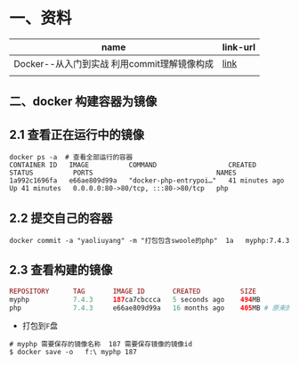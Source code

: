 # 一、资料

| name                                         | link-url                                                     |
| -------------------------------------------- | ------------------------------------------------------------ |
| Docker--从入门到实战  利用commit理解镜像构成 | [link](https://yeasy.gitbook.io/docker_practice/image/commit) |
|                                              |                                                              |





## 二、docker 构建容器为镜像

## 2.1 查看正在运行中的镜像

```shell
docker ps -a  # 查看全部运行的容器
CONTAINER ID   IMAGE          COMMAND                  CREATED          STATUS          PORTS                               NAMES
1a992c1696fa   e66ae809d99a   "docker-php-entrypoi…"   41 minutes ago   Up 41 minutes   0.0.0.0:80->80/tcp, :::80->80/tcp   php
```

## 2.2 提交自己的容器

```shell
docker commit -a "yaoliuyang" -m "打包包含swoole的php"  1a   myphp:7.4.3 
```

## 2.3 查看构建的镜像

```php
REPOSITORY      TAG       IMAGE ID       CREATED          SIZE
myphp           7.4.3     187ca7cbccca   5 seconds ago    494MB
php             7.4.3     e66ae809d99a   16 months ago    405MB # 原来的php镜像   
```

-  打包到`F`盘

```shell
# myphp 需要保存的镜像名称  187 需要保存镜像的镜像id
$ docker save -o   f:\ myphp 187
```



